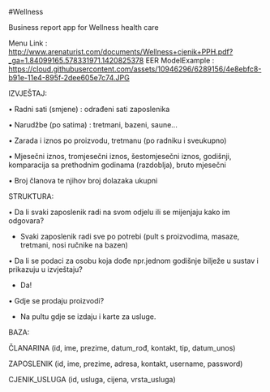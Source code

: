 #Wellness



Business report app for Wellness health care



Menu Link : http://www.arenaturist.com/documents/Wellness+cjenik+PPH.pdf?_ga=1.84099165.578331971.1420825378
EER ModelExample : https://cloud.githubusercontent.com/assets/10946296/6289156/4e8ebfc8-b91e-11e4-895f-2dee605e7c74.JPG




IZVJEŠTAJ: 

• Radni sati (smjene) : odrađeni sati zaposlenika 

• Narudžbe (po satima) : tretmani, bazeni, saune... 

• Zarada i iznos po proizvodu, tretmanu (po radniku i sveukupno) 

• Mjesečni iznos, tromjesečni iznos, šestomjesečni iznos, godišnji, komparacija sa prethodnim godinama (razdoblja), bruto mjesečni 

• Broj članova te njihov broj dolazaka ukupni


STRUKTURA: 


• Da li svaki zaposlenik radi na svom odjelu ili se mijenjaju kako im odgovara? 
- Svaki zaposlenik radi sve po potrebi (pult s proizvodima, masaze, tretmani, nosi ručnike na bazen) 

• Da li se podaci za osobu koja dođe npr.jednom godišnje bilježe u sustav i prikazuju u izvještaju? 
- Da! 

• Gdje se prodaju proizvodi?
- Na pultu gdje se izdaju i karte za usluge.


BAZA:


ČLANARINA (id, ime, prezime, datum_rođ, kontakt, tip, datum_unos)

ZAPOSLENIK (id, ime, prezime, adresa, kontakt, username, password)

CJENIK_USLUGA (id, usluga, cijena, vrsta_usluga)

